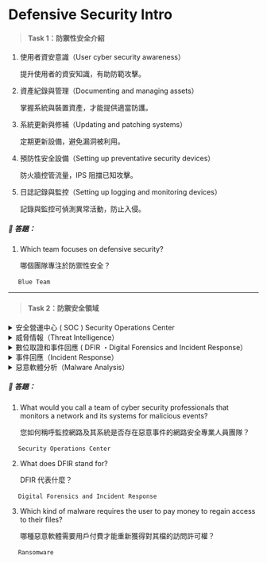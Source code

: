 # Defensive Security Intro

> #### Task 1：防禦性安全介紹

1. 使用者資安意識（User cyber security awareness）
  
   提升使用者的資安知識，有助防範攻擊。


2. 資產紀錄與管理（Documenting and managing assets）
   
   掌握系統與裝置資產，才能提供適當防護。


3. 系統更新與修補（Updating and patching systems）

   定期更新設備，避免漏洞被利用。


4. 預防性安全設備（Setting up preventative security devices）

   防火牆控管流量，IPS 阻擋已知攻擊。


5. 日誌記錄與監控（Setting up logging and monitoring devices）

   記錄與監控可偵測異常活動，防止入侵。

##### 🔐 答題：
1. Which team focuses on defensive security?
   
    哪個團隊專注於防禦性安全？
   
&nbsp;&nbsp;&nbsp;&nbsp; `
Blue Team  `

---

> #### Task 2：防禦安全領域


<details>
<summary> 安全營運中心 ( SOC ) Security Operations Center</summary>

 &nbsp;&nbsp;&nbsp;&nbsp;漏洞（Vulnerabilities）：<br>
   &nbsp;&nbsp;&nbsp;&nbsp;發現漏洞應儘速修補，無法修補時採其他防護措施。修補不一定由 SOC 執行

   &nbsp;&nbsp;&nbsp;&nbsp;違反政策（Policy violations）：<br>
   &nbsp;&nbsp;&nbsp;&nbsp;使用者若違反公司安全規範（如上傳機密資料），即屬違規行為

   &nbsp;&nbsp;&nbsp;&nbsp;未授權活動（Unauthorized activity）：<br>
   &nbsp;&nbsp;&nbsp;&nbsp;帳號遭盜用登入，SOC 需即時偵測與阻擋，避免損害擴大

   &nbsp;&nbsp;&nbsp;&nbsp;網路入侵（Network intrusions）：<br>
   &nbsp;&nbsp;&nbsp;&nbsp;入侵風險無法完全避免，需快速偵測阻止後續攻擊

</details>

<details>
<summary> 威脅情報（Threat Intelligence）</summary>

&nbsp;&nbsp;&nbsp;&nbsp;_蒐集與潛在敵人相關資訊，目的是預測攻擊、提前防禦_
&nbsp;&nbsp;&nbsp;&nbsp;────────────<br>
&nbsp;&nbsp;&nbsp;&nbsp;識別威脅行為者<br>
&nbsp;&nbsp;&nbsp;&nbsp;預測攻擊模式<br>
&nbsp;&nbsp;&nbsp;&nbsp;擬定應對策略，降低風險

</details>

<details>
<summary> 數位取證和事件回應 ( DFIR ・Digital Forensics and Incident Response）</summary>

&nbsp;&nbsp;&nbsp;&nbsp;_用科學方法調查攻擊，分析證據。_  
&nbsp;&nbsp;&nbsp;&nbsp;────────────<br>
1. 檔案系統（File System）<br>
   分析硬碟影像，可看出程式安裝、檔案建立與刪除痕跡。
2. 系統記憶體（System memory）<br>
   記憶體取證可發現未寫入磁碟的惡意程式。
3. 系統日誌（System logs）<br>
   記錄系統活動，即使攻擊者刪除痕跡，可能留線索
4. 網路日誌（Network logs）<br>
   分析封包記錄，判斷是否遭攻擊及其影響。
</details>

<details>
<summary> 事件回應（Incident Response）</summary>

&nbsp;&nbsp;&nbsp;&nbsp;_面對資料外洩或網路攻擊，事件回應能減少損害、加速恢復。應事先制定計畫。_ 
&nbsp;&nbsp;&nbsp;&nbsp;────────────<br>
&nbsp;&nbsp;&nbsp;&nbsp;&nbsp;&nbsp;&nbsp;**四大階段：**

1. 準備（Preparation）：<br>
   建立訓練有素的應變團隊，預防事件發生
2. 偵測與分析（Detection and Analysis）:<br>
   偵測異常並分析事件嚴重程度
3. 遏制、根除、復原（Containment, Eradication, and Recovery）<br>
   控制事件影響、清除威脅並恢復系統
4. 事件後活動（Post-Incident Activity）<br>
  記錄報告與經驗教訓，強化未來防禦


<p align="center">
  <img src="/rooms/images/02_01.png" width="600">
</p>

</details>

<details>
<summary> 惡意軟體分析（Malware Analysis）</summary>

&nbsp;&nbsp;&nbsp;&nbsp;_惡意軟體是用來破壞或操控系統的程式、文件或檔案。_ 
&nbsp;&nbsp;&nbsp;&nbsp;────────────<br>
&nbsp;&nbsp;&nbsp;&nbsp;&nbsp;&nbsp;&nbsp;**常見類型：**<br> 

- 病毒（Virus）：
附著程式、傳播感染，破壞或刪除檔案
- 特洛伊木馬（Trojan Horse）：
假裝正常程式，實暗藏惡意控制功能
- 勒索軟體（Ransomware）：
加密檔案、勒索贖金換解密金鑰

&nbsp;&nbsp;&nbsp;&nbsp;────────────<br>
&nbsp;&nbsp;&nbsp;&nbsp;&nbsp;&nbsp;&nbsp;**惡意軟體分析目標：**<br> 

- 靜態分析（Static analysis）：

  不執行程式，透過程式碼檢查惡意行為，需懂組合語言。

- 動態分析（Dynamic analysis）：

   在安全環境中執行程式，觀察其實際行為與影響。

</details>


##### 🔐 答題：
1. What would you call a team of cyber security professionals that monitors a network and its systems for malicious events?
   
    您如何稱呼監控網路及其系統是否存在惡意事件的網路安全專業人員團隊？

&nbsp;&nbsp;&nbsp;&nbsp; `Security Operations Center`

2. What does DFIR stand for?
   
   DFIR 代表什麼？

&nbsp;&nbsp;&nbsp;&nbsp; `Digital Forensics and Incident Response`

3. Which kind of malware requires the user to pay money to regain access to their files?

   哪種惡意軟體需要用戶付費才能重新獲得對其檔的訪問許可權？

&nbsp;&nbsp;&nbsp;&nbsp; `Ransomware `